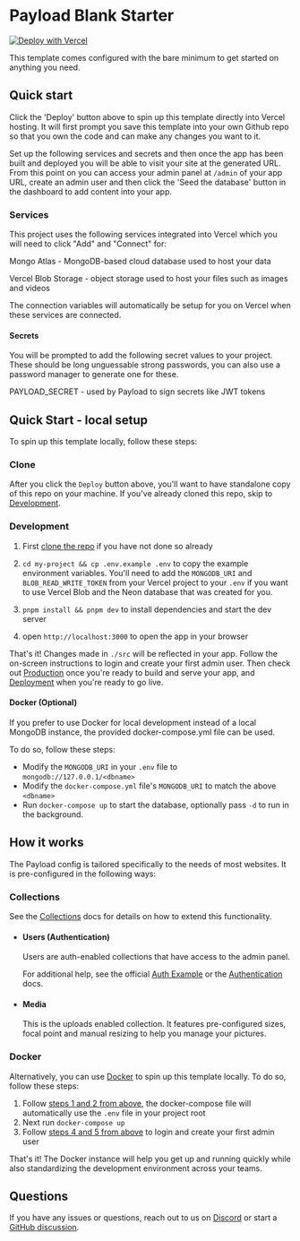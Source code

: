 # Payload Blank Starter

[![Deploy with Vercel](https://vercel.com/button)](https://vercel.com/new/clone?repository-url=https://github.com/payloadcms/payload/tree/main/templates/with-vercel-mongodb&project-name=payload-project&env=PAYLOAD_SECRET&build-command=pnpm%20run%20ci&stores=%5B%7B%22type%22:%22blob%22%7D%5D&integration-ids=oac_jnzmjqM10gllKmSrG0SGrHOH)

This template comes configured with the bare minimum to get started on anything you need.

## Quick start

Click the 'Deploy' button above to spin up this template directly into Vercel hosting. It will first prompt you save this template into your own Github repo so that you own the code and can make any changes you want to it.

Set up the following services and secrets and then once the app has been built and deployed you will be able to visit your site at the generated URL.
From this point on you can access your admin panel at `/admin` of your app URL, create an admin user and then click the 'Seed the database' button in the dashboard to add content into your app.

### Services

This project uses the following services integrated into Vercel which you will need to click "Add" and "Connect" for:

Mongo Atlas - MongoDB-based cloud database used to host your data

Vercel Blob Storage - object storage used to host your files such as images and videos

The connection variables will automatically be setup for you on Vercel when these services are connected.

#### Secrets

You will be prompted to add the following secret values to your project. These should be long unguessable strong passwords, you can also use a password manager to generate one for these.

PAYLOAD_SECRET - used by Payload to sign secrets like JWT tokens

## Quick Start - local setup

To spin up this template locally, follow these steps:

### Clone

After you click the `Deploy` button above, you'll want to have standalone copy of this repo on your machine. If you've already cloned this repo, skip to [Development](#development).

### Development

1. First [clone the repo](#clone) if you have not done so already
2. `cd my-project && cp .env.example .env` to copy the example environment variables. You'll need to add the `MONGODB_URI` and `BLOB_READ_WRITE_TOKEN` from your Vercel project to your `.env` if you want to use Vercel Blob and the Neon database that was created for you.

3. `pnpm install && pnpm dev` to install dependencies and start the dev server
4. open `http://localhost:3000` to open the app in your browser

That's it! Changes made in `./src` will be reflected in your app. Follow the on-screen instructions to login and create your first admin user. Then check out [Production](#production) once you're ready to build and serve your app, and [Deployment](#deployment) when you're ready to go live.

#### Docker (Optional)

If you prefer to use Docker for local development instead of a local MongoDB instance, the provided docker-compose.yml file can be used.

To do so, follow these steps:

- Modify the `MONGODB_URI` in your `.env` file to `mongodb://127.0.0.1/<dbname>`
- Modify the `docker-compose.yml` file's `MONGODB_URI` to match the above `<dbname>`
- Run `docker-compose up` to start the database, optionally pass `-d` to run in the background.

## How it works

The Payload config is tailored specifically to the needs of most websites. It is pre-configured in the following ways:

### Collections

See the [Collections](https://payloadcms.com/docs/configuration/collections) docs for details on how to extend this functionality.

- #### Users (Authentication)

  Users are auth-enabled collections that have access to the admin panel.

  For additional help, see the official [Auth Example](https://github.com/payloadcms/payload/tree/main/examples/auth) or the [Authentication](https://payloadcms.com/docs/authentication/overview#authentication-overview) docs.

- #### Media

  This is the uploads enabled collection. It features pre-configured sizes, focal point and manual resizing to help you manage your pictures.

### Docker

Alternatively, you can use [Docker](https://www.docker.com) to spin up this template locally. To do so, follow these steps:

1. Follow [steps 1 and 2 from above](#development), the docker-compose file will automatically use the `.env` file in your project root
1. Next run `docker-compose up`
1. Follow [steps 4 and 5 from above](#development) to login and create your first admin user

That's it! The Docker instance will help you get up and running quickly while also standardizing the development environment across your teams.

## Questions

If you have any issues or questions, reach out to us on [Discord](https://discord.com/invite/payload) or start a [GitHub discussion](https://github.com/payloadcms/payload/discussions).
